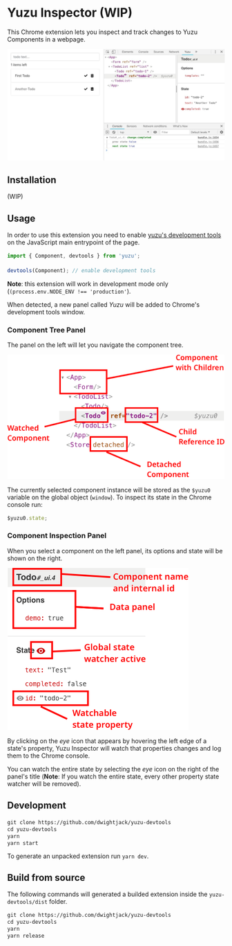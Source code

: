 # Yuzu Inspector (WIP)

This Chrome extension lets you inspect and track changes to Yuzu Components in a webpage.

![](images/devtools.jpg)

## Installation

(WIP)

## Usage

In order to use this extension you need to enable [yuzu's development tools](https://dwightjack.github.io/yuzu/#/packages/yuzu/?id=developer-tools) on the JavaScript main entrypoint of the page.

```js
import { Component, devtools } from 'yuzu';

devtools(Component); // enable development tools
```

**Note**: this extension will work in development mode only (`(process.env.NODE_ENV !== 'production'`).

When detected, a new panel called _Yuzu_ will be added to Chrome's development tools window.

### Component Tree Panel

The panel on the left will let you navigate the component tree.

![Extension left panel](images/left-panel.png)

The currently selected component instance will be stored as the `$yuzu0` variable on the global object (`window`). To inspect its state in the Chrome console run:

```js
$yuzu0.state;
```

### Component Inspection Panel

When you select a component on the left panel, its options and state will be shown on the right.

![Extension right panel](images/right-panel.png)

By clicking on the _eye_ icon that appears by hovering the left edge of a state's property, Yuzu Inspector will watch that properties changes and log them to the Chrome console.

You can watch the entire state by selecting the _eye_ icon on the right of the panel's title (**Note**: If you watch the entire state, every other property state watcher will be removed).

## Development

```
git clone https://github.com/dwightjack/yuzu-devtools
cd yuzu-devtools
yarn
yarn start
```

To generate an unpacked extension run `yarn dev`.

## Build from source

The following commands will generated a builded extension inside the `yuzu-devtools/dist` folder.

```
git clone https://github.com/dwightjack/yuzu-devtools
cd yuzu-devtools
yarn
yarn release
```
